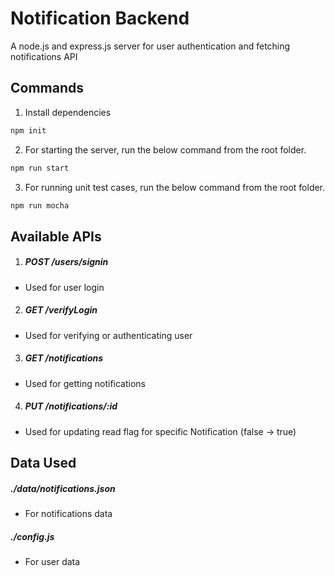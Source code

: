 # Notification Backend

A node.js and express.js server for user authentication and fetching notifications API

## Commands
1. Install dependencies

```bash
npm init
```

2. For starting the server, run the below command from the root folder.

```bash
npm run start
```
3. For running unit test cases, run the below command from the root folder.

```bash
npm run mocha
```

## Available APIs
1. ##### POST */users/signin*
 - Used for user login 
2. ##### GET */verifyLogin*
- Used for verifying or authenticating user
3. ##### GET */notifications*
- Used for getting notifications
4. ##### PUT */notifications/:id*
- Used for updating read flag for specific Notification (false -> true)

## Data Used

##### ./data/notifications.json 
- For notifications data

##### ./config.js
- For user data